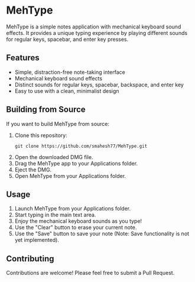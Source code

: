 # MehType

MehType is a simple notes application with mechanical keyboard sound effects. It provides a unique typing experience by playing different sounds for regular keys, spacebar, and enter key presses.

## Features

- Simple, distraction-free note-taking interface
- Mechanical keyboard sound effects
- Distinct sounds for regular keys, spacebar, backspace, and enter key
- Easy to use with a clean, minimalist design

## Building from Source

If you want to build MehType from source:

1. Clone this repository:
   ```
   git clone https://github.com/smahesh77/MehType.git
   ```
2. Open the downloaded DMG file.
3. Drag the MehType app to your Applications folder.
4. Eject the DMG.
5. Open MehType from your Applications folder.


## Usage

1. Launch MehType from your Applications folder.
2. Start typing in the main text area.
3. Enjoy the mechanical keyboard sounds as you type!
4. Use the "Clear" button to erase your current note.
5. Use the "Save" button to save your note (Note: Save functionality is not yet implemented).


## Contributing

Contributions are welcome! Please feel free to submit a Pull Request.


